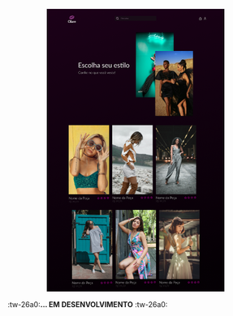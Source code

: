 <p align="center">
  <img src="cover.png" width="350" alt="accessibility text">
</p>

:tw-26a0:**... EM DESENVOLVIMENTO**  :tw-26a0:
